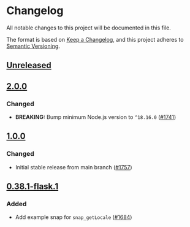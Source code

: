 # Changelog
All notable changes to this project will be documented in this file.

The format is based on [Keep a Changelog](https://keepachangelog.com/en/1.0.0/),
and this project adheres to [Semantic Versioning](https://semver.org/spec/v2.0.0.html).

## [Unreleased]

## [2.0.0]
### Changed
- **BREAKING:** Bump minimum Node.js version to `^18.16.0` ([#1741](https://github.com/MetaMask/snaps/pull/1741))

## [1.0.0]
### Changed
- Initial stable release from main branch ([#1757](https://github.com/MetaMask/snaps/pull/1757))

## [0.38.1-flask.1]
### Added
- Add example snap for `snap_getLocale` ([#1684](https://github.com/MetaMask/snaps/pull/1684))

[Unreleased]: https://github.com/MetaMask/snaps/compare/@metamask/get-locale-example-snap@2.0.0...HEAD
[2.0.0]: https://github.com/MetaMask/snaps/compare/@metamask/get-locale-example-snap@1.0.0...@metamask/get-locale-example-snap@2.0.0
[1.0.0]: https://github.com/MetaMask/snaps/compare/@metamask/get-locale-example-snap@0.38.1-flask.1...@metamask/get-locale-example-snap@1.0.0
[0.38.1-flask.1]: https://github.com/MetaMask/snaps/releases/tag/@metamask/get-locale-example-snap@0.38.1-flask.1
